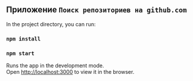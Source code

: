 ## Приложение `Поиск репозиториев на github.com`

In the project directory, you can run:

### `npm install`  

### `npm start`

Runs the app in the development mode.<br>
Open [http://localhost:3000](http://localhost:3000) to view it in the browser.